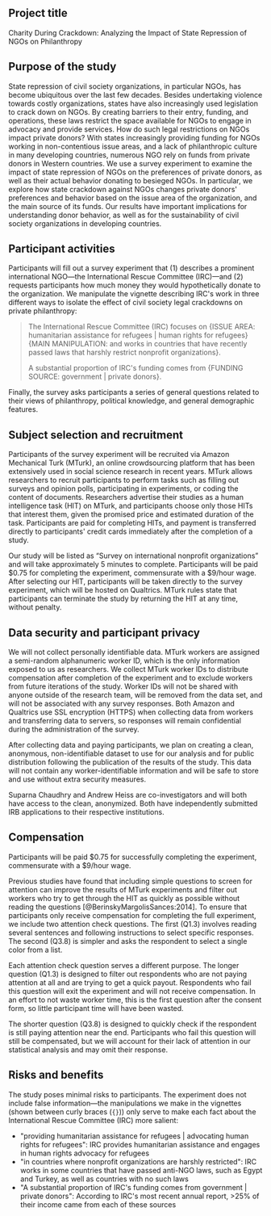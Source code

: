 ## Project title

Charity During Crackdown: Analyzing the Impact of State Repression of NGOs on Philanthropy


## Purpose of the study

State repression of civil society organizations, in particular NGOs, has become ubiquitous over the last few decades. Besides undertaking violence towards costly organizations, states have also increasingly used legislation to crack down on NGOs. By creating barriers to their entry, funding, and operations, these laws restrict the space available for NGOs to engage in advocacy and provide services. How do such legal restrictions on NGOs impact private donors? With states increasingly providing funding for NGOs working in non-contentious issue areas, and a lack of philanthropic culture in many developing countries, numerous NGO rely on funds from private donors in Western countries. We use a survey experiment to examine the impact of state repression of NGOs on the preferences of private donors, as well as their actual behavior donating to besieged NGOs. In particular, we explore how state crackdown against NGOs changes private donors' preferences and behavior based on the issue area of the organization, and the main source of its funds. Our results have important implications for understanding donor behavior, as well as for the sustainability of civil society organizations in developing countries. 


## Participant activities

Participants will fill out a survey experiment that (1) describes a prominent international NGO—the International Rescue Committee (IRC)—and (2) requests participants how much money they would hypothetically donate to the organization. We manipulate the vignette describing IRC's work in three different ways to isolate the effect of civil society legal crackdowns on private philanthropy:

> The International Rescue Committee (IRC) focuses on {ISSUE AREA: humanitarian assistance for refugees | human rights for refugees} {MAIN MANIPULATION: and works in countries that have recently passed laws that harshly restrict nonprofit organizations}.
> 
> A substantial proportion of IRC's funding comes from {FUNDING SOURCE: government | private donors}.

Finally, the survey asks participants a series of general questions related to their views of philanthropy, political knowledge, and general demographic features.


## Subject selection and recruitment

Participants of the survey experiment will be recruited via Amazon Mechanical Turk (MTurk), an online crowdsourcing platform that has been extensively used in social science research in recent years. MTurk allows researchers to recruit participants to perform tasks such as filling out surveys and opinion polls, participating in experiments, or coding the content of documents. Researchers advertise their studies as a human intelligence task (HIT) on MTurk, and participants choose only those HITs that interest them, given the promised price and estimated duration of the task. Participants are paid for completing HITs, and payment is transferred directly to participants' credit cards immediately after the completion of a study.

Our study will be listed as “Survey on international nonprofit organizations” and will take approximately 5 minutes to complete. Participants will be paid \$0.75 for completing the experiment, commensurate with a \$9/hour wage. After selecting our HIT, participants will be taken directly to the survey experiment, which will be hosted on Qualtrics. MTurk rules state that participants can terminate the study by returning the HIT at any time, without penalty. 


## Data security and participant privacy

We will not collect personally identifiable data. MTurk workers are assigned a semi-random alphanumeric worker ID, which is the only information exposed to us as researchers. We collect MTurk worker IDs to distribute compensation after completion of the experiment and to exclude workers from future iterations of the study. Worker IDs will not be shared with anyone outside of the research team, will be removed from the data set, and will not be associated with any survey responses. Both Amazon and Qualtrics use SSL encryption (HTTPS) when collecting data from workers and transferring data to servers, so responses will remain confidential during the administration of the survey.

After collecting data and paying participants, we plan on creating a clean, anonymous, non-identifiable dataset to use for our analysis and for public distribution following the publication of the results of the study. This data will not contain any worker-identifiable information and will be safe to store and use without extra security measures.

Suparna Chaudhry and Andrew Heiss are co-investigators and will both have access to the clean, anonymized. Both have independently submitted IRB applications to their respective institutions. 


## Compensation

Participants will be paid \$0.75 for successfully completing the experiment, commensurate with a \$9/hour wage.

Previous studies have found that including simple questions to screen for attention can improve the results of MTurk experiments and filter out workers who try to get through the HIT as quickly as possible without reading the questions [@BerinskyMargolisSances:2014]. To ensure that participants only receive compensation for completing the full experiment, we include two attention check questions. The first (Q1.3) involves reading several sentences and following instructions to select specific responses. The second (Q3.8) is simpler and asks the respondent to select a single color from a list. 

Each attention check question serves a different purpose. The longer question (Q1.3) is designed to filter out respondents who are not paying attention at all and are trying to get a quick payout. Respondents who fail this question will exit the experiment and will not receive compensation. In an effort to not waste worker time, this is the first question after the consent form, so little participant time will have been wasted.

The shorter question (Q3.8) is designed to quickly check if the respondent is still paying attention near the end. Participants who fail this question will still be compensated, but we will account for their lack of attention in our statistical analysis and may omit their response.


## Risks and benefits

The study poses minimal risks to participants. The experiment does not include false information—the manipulations we make in the vignettes (shown between curly braces (`{}`)) only serve to make each fact about the International Rescue Committee (IRC) more salient:

- "providing humanitarian assistance for refugees | advocating human rights for refugees": IRC provides humanitarian assistance and engages in human rights advocacy for refugees
- "in countries where nonprofit organizations are harshly restricted": IRC works in some countries that have passed anti-NGO laws, such as Egypt and Turkey, as well as countries with no such laws
- "A substantial proportion of IRC's funding comes from government | private donors": According to IRC's most recent annual report, >25% of their income came from each of these sources
